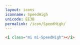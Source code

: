 ```yaml
---
layout: icons
iconname: SpeedHigh
unicode: EE3B
permalink: /icon/SpeedHigh/
---
```


``` html
<i class="mi mi-SpeedHigh"></i>
```
